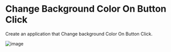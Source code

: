 #  Change Background Color On Button  Click
 Create an application that Change background Color On Button  Click.


![image](https://user-images.githubusercontent.com/78583334/180838489-05c52602-b03a-48d1-b263-52a13d6d3ed9.png)
